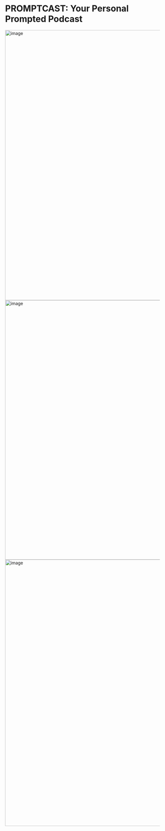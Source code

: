 # PROMPTCAST: Your Personal Prompted Podcast

<img width="1898" height="878" alt="image" src="https://github.com/user-attachments/assets/0f2d4ea6-bc89-4974-b5fb-45a61ed5d2b3" />

<img width="1902" height="843" alt="image" src="https://github.com/user-attachments/assets/e14c5f02-3cef-4495-82bc-90ec9f7dc7f5" />

<img width="1913" height="866" alt="image" src="https://github.com/user-attachments/assets/d0140ed5-8bb0-4c5a-bb58-db744b48e5dd" />
